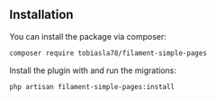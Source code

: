 ## Installation

You can install the package via composer:

```bash
composer require tobiasla78/filament-simple-pages
```

Install the plugin with and run the migrations:

```bash
php artisan filament-simple-pages:install
```